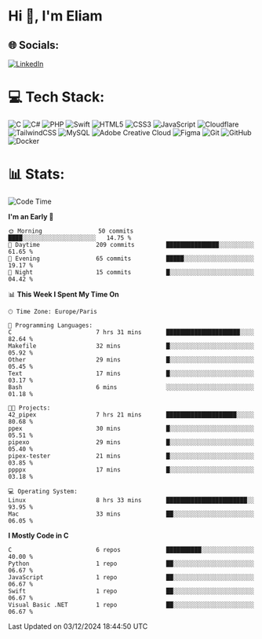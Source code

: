 <h1>Hi 👋, I'm Eliam</h1>

## 🌐 Socials:
[![LinkedIn](https://img.shields.io/badge/LinkedIn-%230077B5.svg?logo=linkedin&logoColor=white)](https://www.linkedin.com/in/eliam-detoh/) 

# 💻 Tech Stack:
![C](https://img.shields.io/badge/c-%2300599C.svg?style=for-the-badge&logo=c&logoColor=white) ![C#](https://img.shields.io/badge/c%23-%23239120.svg?style=for-the-badge&logo=csharp&logoColor=white) ![PHP](https://img.shields.io/badge/php-%23777BB4.svg?style=for-the-badge&logo=php&logoColor=white) ![Swift](https://img.shields.io/badge/swift-F54A2A?style=for-the-badge&logo=swift&logoColor=white) ![HTML5](https://img.shields.io/badge/html5-%23E34F26.svg?style=for-the-badge&logo=html5&logoColor=white) ![CSS3](https://img.shields.io/badge/css3-%231572B6.svg?style=for-the-badge&logo=css3&logoColor=white) ![JavaScript](https://img.shields.io/badge/javascript-%23323330.svg?style=for-the-badge&logo=javascript&logoColor=%23F7DF1E) ![Cloudflare](https://img.shields.io/badge/Cloudflare-F38020?style=for-the-badge&logo=Cloudflare&logoColor=white) ![TailwindCSS](https://img.shields.io/badge/tailwindcss-%2338B2AC.svg?style=for-the-badge&logo=tailwind-css&logoColor=white) ![MySQL](https://img.shields.io/badge/mysql-4479A1.svg?style=for-the-badge&logo=mysql&logoColor=white) ![Adobe Creative Cloud](https://img.shields.io/badge/Adobe%20Creative%20Cloud-DA1F26.svg?style=for-the-badge&logo=Adobe%20Creative%20Cloud&logoColor=white) ![Figma](https://img.shields.io/badge/figma-%23F24E1E.svg?style=for-the-badge&logo=figma&logoColor=white) ![Git](https://img.shields.io/badge/git-%23F05033.svg?style=for-the-badge&logo=git&logoColor=white) ![GitHub](https://img.shields.io/badge/github-%23121011.svg?style=for-the-badge&logo=github&logoColor=white) ![Docker](https://img.shields.io/badge/docker-%230db7ed.svg?style=for-the-badge&logo=docker&logoColor=white)

# 📊  Stats:
<!--START_SECTION:waka-->
![Code Time](http://img.shields.io/badge/Code%20Time-62%20hrs%202%20mins-blue)

**I'm an Early 🐤** 

```text
🌞 Morning                50 commits          ████░░░░░░░░░░░░░░░░░░░░░   14.75 % 
🌆 Daytime                209 commits         ███████████████░░░░░░░░░░   61.65 % 
🌃 Evening                65 commits          █████░░░░░░░░░░░░░░░░░░░░   19.17 % 
🌙 Night                  15 commits          █░░░░░░░░░░░░░░░░░░░░░░░░   04.42 % 
```


📊 **This Week I Spent My Time On** 

```text
🕑︎ Time Zone: Europe/Paris

💬 Programming Languages: 
C                        7 hrs 31 mins       █████████████████████░░░░   82.64 % 
Makefile                 32 mins             █░░░░░░░░░░░░░░░░░░░░░░░░   05.92 % 
Other                    29 mins             █░░░░░░░░░░░░░░░░░░░░░░░░   05.45 % 
Text                     17 mins             █░░░░░░░░░░░░░░░░░░░░░░░░   03.17 % 
Bash                     6 mins              ░░░░░░░░░░░░░░░░░░░░░░░░░   01.18 % 

🐱‍💻 Projects: 
42_pipex                 7 hrs 21 mins       ████████████████████░░░░░   80.68 % 
ppex                     30 mins             █░░░░░░░░░░░░░░░░░░░░░░░░   05.51 % 
pipexo                   29 mins             █░░░░░░░░░░░░░░░░░░░░░░░░   05.40 % 
pipex-tester             21 mins             █░░░░░░░░░░░░░░░░░░░░░░░░   03.85 % 
ppppx                    17 mins             █░░░░░░░░░░░░░░░░░░░░░░░░   03.18 % 

💻 Operating System: 
Linux                    8 hrs 33 mins       ███████████████████████░░   93.95 % 
Mac                      33 mins             ██░░░░░░░░░░░░░░░░░░░░░░░   06.05 % 
```

**I Mostly Code in C** 

```text
C                        6 repos             ██████████░░░░░░░░░░░░░░░   40.00 % 
Python                   1 repo              ██░░░░░░░░░░░░░░░░░░░░░░░   06.67 % 
JavaScript               1 repo              ██░░░░░░░░░░░░░░░░░░░░░░░   06.67 % 
Swift                    1 repo              ██░░░░░░░░░░░░░░░░░░░░░░░   06.67 % 
Visual Basic .NET        1 repo              ██░░░░░░░░░░░░░░░░░░░░░░░   06.67 % 
```




 Last Updated on 03/12/2024 18:44:50 UTC
<!--END_SECTION:waka-->
